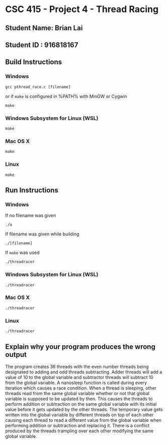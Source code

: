 # CSC 415 - Project 4 - Thread Racing

## Student Name: Brian Lai

## Student ID : 916818167

## Build Instructions
### Windows
```
gcc pthread_race.c [filename]
```
or if `make` is configured in %PATH% with MinGW or Cygwin
```
make
```

### Windows Subsystem for Linux (WSL)
```
make
```

### Mac OS X
```
make
```

### Linux
```
make
```

## Run Instructions
### Windows
If no filename was given
```
./a
```
If filename was given while building
```
./[filename]
```
If `make` was used
```
./threadracer
```

### Windows Subsystem for Linux (WSL)
```
./threadracer
```

### Mac OS X
```
./threadracer
```

### Linux
```
./threadracer
```

## Explain why your program produces the wrong output
The program creates 36 threads with the even number threads being designated to adding and odd threads subtracting.
Adder threads will add a value of 10 to the global variable and subtractor threads will subtract 10 from the global variable.
A nanosleep function is called during every iteration which causes a race condition.
When a thread is sleeping, other threads read from the same global variable whether or not that global variable is supposed to be updated by then.
This causes the threads to perform addition or subtraction on the same global variable with its initial value before it gets updated by the other threads.
The temporary value gets written into the global variable by different threads on top of each other causing each thread to read a different value from the global variable when performing addition or subtraction and replacing it.
There is a conflict produced by the threads trampling over each other modifying the same global variable.
